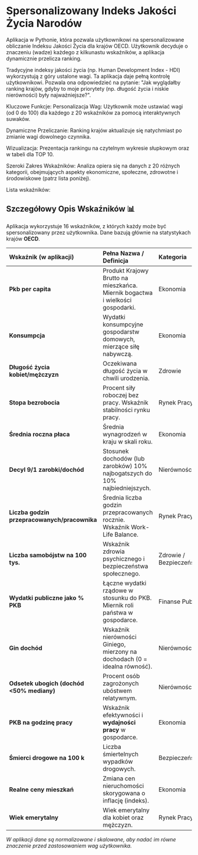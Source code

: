 # Spersonalizowany Indeks Jakości Życia Narodów
Aplikacja w Pythonie, która pozwala użytkownikowi na spersonalizowane obliczanie Indeksu Jakości Życia dla krajów OECD. Użytkownik decyduje o znaczeniu (wadze) każdego z kilkunastu wskaźników, a aplikacja dynamicznie przelicza ranking.

Tradycyjne indeksy jakości życia (np. Human Development Index - HDI) wykorzystują z góry ustalone wagi. Ta aplikacja daje pełną kontrolę użytkownikowi. Pozwala ona odpowiedzieć na pytanie: "Jak wyglądałby ranking krajów, gdyby to moje priorytety (np. długość życia i niskie nierówności) były najważniejsze?".

Kluczowe Funkcje:
  Personalizacja Wag: Użytkownik może ustawiać wagi (od 0 do 100) dla każdego z 20 wskaźników za pomocą interaktywnych suwaków.

  Dynamiczne Przeliczanie: Ranking krajów aktualizuje się natychmiast po zmianie wagi dowolnego czynnika.

  Wizualizacja: Prezentacja rankingu na czytelnym wykresie słupkowym oraz w tabeli dla TOP 10.

  Szeroki Zakres Wskaźników: Analiza opiera się na danych z 20 różnych kategorii, obejmujących aspekty ekonomiczne, społeczne, zdrowotne i środowiskowe (patrz lista poniżej).

Lista wskaźników:
## Szczegółowy Opis Wskaźników 📊

Aplikacja wykorzystuje 16 wskaźników, z których każdy może być spersonalizowany przez użytkownika. Dane bazują głównie na statystykach krajów **OECD**.

| Wskaźnik (w aplikacji) | Pełna Nazwa / Definicja | Kategoria |
| :--- | :--- | :--- |
| **Pkb per capita** | Produkt Krajowy Brutto na mieszkańca. Miernik bogactwa i wielkości gospodarki. | Ekonomia |
| **Konsumpcja** | Wydatki konsumpcyjne gospodarstw domowych, mierzące siłę nabywczą. | Ekonomia |
| **Długość życia kobiet/mężczyzn** | Oczekiwana długość życia w chwili urodzenia. | Zdrowie |
| **Stopa bezrobocia** | Procent siły roboczej bez pracy. Wskaźnik stabilności rynku pracy. | Rynek Pracy |
| **Średnia roczna płaca** | Średnia wynagrodzeń w kraju w skali roku. | Ekonomia |
| **Decyl 9/1 zarobki/dochód** | Stosunek dochodów (lub zarobków) 10% najbogatszych do 10% najbiedniejszych. | Nierówności |
| **Liczba godzin przepracowanych/pracownika** | Średnia liczba godzin przepracowanych rocznie. Wskaźnik Work-Life Balance. | Rynek Pracy |
| **Liczba samobójstw na 100 tys.** | Wskaźnik zdrowia psychicznego i bezpieczeństwa społecznego. | Zdrowie / Bezpieczeństwo |
| **Wydatki publiczne jako \% PKB** | Łączne wydatki rządowe w stosunku do PKB. Miernik roli państwa w gospodarce. | Finanse Publ. |
| **Gin dochód** | Wskaźnik nierówności Giniego, mierzony na dochodach (0 = idealna równość). | Nierówności |
| **Odsetek ubogich (dochód <50% mediany)** | Procent osób zagrożonych ubóstwem relatywnym. | Nierówności |
| **PKB na godzinę pracy** | Wskaźnik efektywności i **wydajności pracy** w gospodarce. | Ekonomia |
| **Śmierci drogowe na 100 k** | Liczba śmiertelnych wypadków drogowych. | Bezpieczeństwo |
| **Realne ceny mieszkań** | Zmiana cen nieruchomości skorygowana o inflację (indeks). | Ekonomia |
| **Wiek emerytalny** | Wiek emerytalny dla kobiet oraz mężczyzn. | Rynek Pracy |
*W aplikacji dane są normalizowane i skalowane, aby nadać im równe znaczenie przed zastosowaniem wag użytkownika.*
